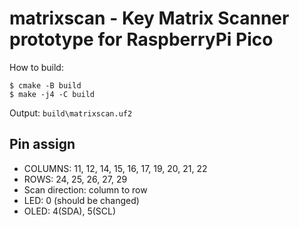 # matrixscan - Key Matrix Scanner prototype for RaspberryPi Pico

How to build:

```console
$ cmake -B build
$ make -j4 -C build
```

Output: `build\matrixscan.uf2`

## Pin assign

* COLUMNS: 11, 12, 14, 15, 16, 17, 19, 20, 21, 22
* ROWS: 24, 25, 26, 27, 29
* Scan direction: column to row
* LED: 0 (should be changed)
* OLED: 4(SDA), 5(SCL)
